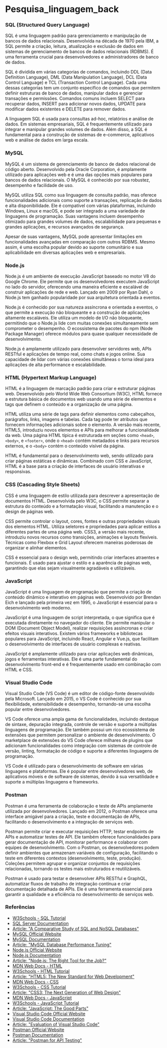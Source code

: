 # Pesquisa_linguagem_back
### SQL (Structured Query Language)

SQL é uma linguagem padrão para gerenciamento e manipulação de bancos de dados relacionais. Desenvolvida na década de 1970 pela IBM, a SQL permite a criação, leitura, atualização e exclusão de dados em sistemas de gerenciamento de bancos de dados relacionais (RDBMS). É uma ferramenta crucial para desenvolvedores e administradores de banco de dados.

SQL é dividida em várias categorias de comandos, incluindo DDL (Data Definition Language), DML (Data Manipulation Language), DCL (Data Control Language) e TCL (Transaction Control Language). Cada uma dessas categorias tem um conjunto específico de comandos que permitem definir estruturas de banco de dados, manipular dados e gerenciar transações e permissões. Comandos comuns incluem SELECT para recuperar dados, INSERT para adicionar novos dados, UPDATE para modificar dados existentes e DELETE para remover dados.

A linguagem SQL é usada para consultas ad-hoc, relatórios e análise de dados. Em sistemas empresariais, SQL é frequentemente utilizado para integrar e manipular grandes volumes de dados. Além disso, a SQL é fundamental para a construção de sistemas de e-commerce, aplicativos web e análise de dados em larga escala.

### MySQL

MySQL é um sistema de gerenciamento de banco de dados relacional de código aberto. Desenvolvido pela Oracle Corporation, é amplamente utilizado para aplicações web e é uma das opções mais populares para bancos de dados relacionais. O MySQL é conhecido por sua robustez, desempenho e facilidade de uso.

MySQL utiliza SQL como sua linguagem de consulta padrão, mas oferece funcionalidades adicionais como suporte a transações, replicação de dados e alta disponibilidade. Ele é compatível com várias plataformas, incluindo Windows, Linux e macOS, e pode ser integrado a uma variedade de linguagens de programação. Suas vantagens incluem desempenho otimizado para grandes volumes de dados, escalabilidade para pequenas e grandes aplicações, e recursos avançados de segurança.

Apesar de suas vantagens, MySQL pode apresentar limitações em funcionalidades avançadas em comparação com outros RDBMS. Mesmo assim, é uma escolha popular devido ao suporte comunitário e sua aplicabilidade em diversas aplicações web e empresariais.

### Node.js

Node.js é um ambiente de execução JavaScript baseado no motor V8 do Google Chrome. Ele permite que os desenvolvedores executem JavaScript no lado do servidor, oferecendo uma maneira eficiente e escalável de construir aplicações de rede e web. Lançado em 2009 por Ryan Dahl, o Node.js tem ganhado popularidade por sua arquitetura orientada a eventos.

Node.js é conhecido por sua natureza assíncrona e orientada a eventos, o que permite a execução não bloqueante e a construção de aplicações altamente escaláveis. Ele utiliza um modelo de I/O não bloqueante, permitindo que o Node.js lide com muitas conexões simultaneamente sem comprometer o desempenho. O ecossistema de pacotes do npm (Node Package Manager) oferece módulos para quase qualquer necessidade de desenvolvimento.

Node.js é amplamente utilizado para desenvolver servidores web, APIs RESTful e aplicações de tempo real, como chats e jogos online. Sua capacidade de lidar com várias conexões simultâneas o torna ideal para aplicações de alta performance e escalabilidade.

### HTML (Hypertext Markup Language)

HTML é a linguagem de marcação padrão para criar e estruturar páginas web. Desenvolvido pelo World Wide Web Consortium (W3C), HTML fornece a estrutura básica de documentos web usando uma série de elementos e tags que definem o conteúdo e a organização de uma página.

HTML utiliza uma série de tags para definir elementos como cabeçalhos, parágrafos, links, imagens e tabelas. Cada tag pode ter atributos que fornecem informações adicionais sobre o elemento. A versão mais recente, HTML5, introduziu novos elementos e APIs para melhorar a funcionalidade da web. Uma página HTML típica é estruturada em seções como `<head>`, `<body>`, e `<footer>`, onde o `<head>` contém metadados e links para recursos externos, e o `<body>` contém o conteúdo visível da página.

HTML é fundamental para o desenvolvimento web, sendo utilizado para criar páginas estáticas e dinâmicas. Combinado com CSS e JavaScript, HTML é a base para a criação de interfaces de usuário interativas e responsivas.

### CSS (Cascading Style Sheets)

CSS é uma linguagem de estilo utilizada para descrever a apresentação de documentos HTML. Desenvolvida pelo W3C, o CSS permite separar a estrutura do conteúdo e a formatação visual, facilitando a manutenção e o design de páginas web.

CSS permite controlar o layout, cores, fontes e outras propriedades visuais dos elementos HTML. Utiliza seletores e propriedades para aplicar estilos a diferentes partes de uma página web. CSS3, a versão mais recente, introduziu novos recursos como transições, animações e layouts flexíveis. Técnicas como Flexbox e Grid Layout oferecem maneiras poderosas de organizar e alinhar elementos.

CSS é essencial para o design web, permitindo criar interfaces atraentes e funcionais. É usado para ajustar o estilo e a aparência de páginas web, garantindo que elas sejam visualmente agradáveis e utilizáveis.

### JavaScript

JavaScript é uma linguagem de programação que permite a criação de conteúdo dinâmico e interativo em páginas web. Desenvolvido por Brendan Eich e lançado pela primeira vez em 1995, o JavaScript é essencial para o desenvolvimento web moderno.

JavaScript é uma linguagem de script interpretada, o que significa que é executada diretamente no navegador do cliente. Ele permite manipular o DOM (Document Object Model), realizar requisições assíncronas e criar efeitos visuais interativos. Existem vários frameworks e bibliotecas populares para JavaScript, incluindo React, Angular e Vue.js, que facilitam o desenvolvimento de interfaces de usuário complexas e reativas.

JavaScript é amplamente utilizado para criar aplicações web dinâmicas, jogos e ferramentas interativas. Ele é uma parte fundamental do desenvolvimento front-end e é frequentemente usado em combinação com HTML e CSS.

### Visual Studio Code

Visual Studio Code (VS Code) é um editor de código-fonte desenvolvido pela Microsoft. Lançado em 2015, o VS Code é conhecido por sua flexibilidade, extensibilidade e desempenho, tornando-se uma escolha popular entre desenvolvedores.

VS Code oferece uma ampla gama de funcionalidades, incluindo destaque de sintaxe, depuração integrada, controle de versão e suporte a múltiplas linguagens de programação. Ele também possui um rico ecossistema de extensões que permitem personalizar o ambiente de desenvolvimento. O marketplace de extensões do VS Code oferece milhares de plugins que adicionam funcionalidades como integração com sistemas de controle de versão, linting, formatação de código e suporte a diferentes linguagens de programação.

VS Code é utilizado para o desenvolvimento de software em várias linguagens e plataformas. Ele é popular entre desenvolvedores web, de aplicativos móveis e de software de sistemas, devido à sua versatilidade e suporte a múltiplas linguagens e frameworks.

### Postman

Postman é uma ferramenta de colaboração e teste de APIs amplamente utilizada por desenvolvedores. Lançado em 2012, o Postman oferece uma interface amigável para a criação, teste e documentação de APIs, facilitando o desenvolvimento e a integração de serviços web.

Postman permite criar e executar requisições HTTP, testar endpoints de APIs e automatizar testes de API. Ele também oferece funcionalidades para gerar documentação de API, monitorar performance e colaborar com equipes de desenvolvimento. Com o Postman, os desenvolvedores podem definir ambientes que armazenam variáveis de configuração, facilitando o teste em diferentes contextos (desenvolvimento, teste, produção). Coleções permitem agrupar e organizar conjuntos de requisições relacionadas, tornando os testes mais estruturados e reutilizáveis.

Postman é usado para testar e desenvolver APIs RESTful e GraphQL, automatizar fluxos de trabalho de integração contínua e criar documentação detalhada de APIs. Ele é uma ferramenta essencial para garantir a qualidade e a eficiência no desenvolvimento de serviços web.

### Referências

- [W3Schools - SQL Tutorial](https://www.w3schools.com/sql/)
- [SQL Server Documentation](https://docs.microsoft.com/en-us/sql/sql-server/)
- [Article: "A Comparative Study of SQL and NoSQL Databases"](https://ieeexplore.ieee.org/document/8459418)
- [MySQL Official Website](https://www.mysql.com/)
- [MySQL Documentation](https://dev.mysql.com/doc/)
- [Article: "MySQL Database Performance Tuning"](https://www.researchgate.net/publication/262411224_MySQL_Database_Performance_Tuning)
- [Node.js Official Website](https://nodejs.org/)
- [Node.js Documentation](https://nodejs.org/en/docs/)
- [Article: "Node.js: The Right Tool for the Job?"](https://www.researchgate.net/publication/319702217_Nodejs_The_Right_Tool_for_the_Job)
- [MDN Web Docs - HTML](https://developer.mozilla.org/en-US/docs/Web/HTML)
- [W3Schools - HTML Tutorial](https://www.w3schools.com/html/)
- [Article: "HTML5: The New Standard for Web Development"](https://ieeexplore.ieee.org/document/6637805)
- [MDN Web Docs - CSS](https://developer.mozilla.org/en-US/docs/Web/CSS)
- [W3Schools - CSS Tutorial](https://www.w3schools.com/css/)
- [Article: "CSS3: The Next Generation of Web Design"](https://www.researchgate.net/publication/220673374_CSS3_The_Next_Generation_of_Web_Design)
- [MDN Web Docs - JavaScript](https://developer.mozilla.org/en-US/docs/Web/JavaScript)
- [W3Schools - JavaScript Tutorial](https://www.w3schools.com/js/)
- [Article: "JavaScript: The Good Parts"](https://www.researchgate.net/publication/258120056_JavaScript_The_Good_Parts)
- [Visual Studio Code Official Website](https://code.visualstudio.com/)
- [Visual Studio Code Documentation](https://code.visualstudio.com/docs)
- [Article: "Evaluation of Visual Studio Code"](https://www.researchgate.net/publication/332532479_Evaluation_of_Visual_Studio_Code)
- [Postman Official Website](https://www.postman.com/)
- [Postman Documentation](https://learning.postman.com/docs/getting-started/introduction/)
- [Article: "Postman for API Testing"](https://www.researchgate.net/publication/336673421_Postman_for_API_Testing)

